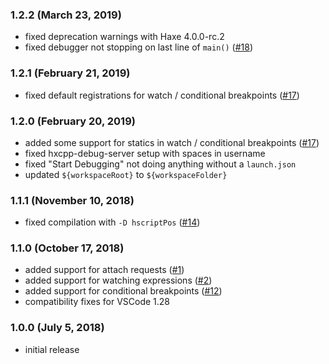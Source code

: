 ### 1.2.2 (March 23, 2019)

- fixed deprecation warnings with Haxe 4.0.0-rc.2 
- fixed debugger not stopping on last line of `main()` ([#18](https://github.com/vshaxe/hxcpp-debugger/issues/18))

### 1.2.1 (February 21, 2019)

- fixed default registrations for watch / conditional breakpoints ([#17](https://github.com/vshaxe/hxcpp-debugger/issues/17))

### 1.2.0 (February 20, 2019)

- added some support for statics in watch / conditional breakpoints ([#17](https://github.com/vshaxe/hxcpp-debugger/issues/17))
- fixed hxcpp-debug-server setup with spaces in username
- fixed "Start Debugging" not doing anything without a `launch.json`
- updated `${workspaceRoot}` to `${workspaceFolder}`

### 1.1.1 (November 10, 2018)

- fixed compilation with `-D hscriptPos` ([#14](https://github.com/vshaxe/hxcpp-debugger/issues/14))

### 1.1.0 (October 17, 2018)

- added support for attach requests ([#1](https://github.com/vshaxe/hxcpp-debugger/issues/1))
- added support for watching expressions ([#2](https://github.com/vshaxe/hxcpp-debugger/issues/2))
- added support for conditional breakpoints ([#12](https://github.com/vshaxe/hxcpp-debugger/issues/12))
- compatibility fixes for VSCode 1.28

### 1.0.0 (July 5, 2018)

- initial release